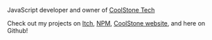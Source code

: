 JavaScript developer and owner of [CoolStone Tech](https://github.com/coolstone-tech)

Check out my projects on [Itch](https://coolstone.itch.io), [NPM](https://npmjs.com/~coolstone), [CoolStone website](https://coolstone.dev), and here on Github!
